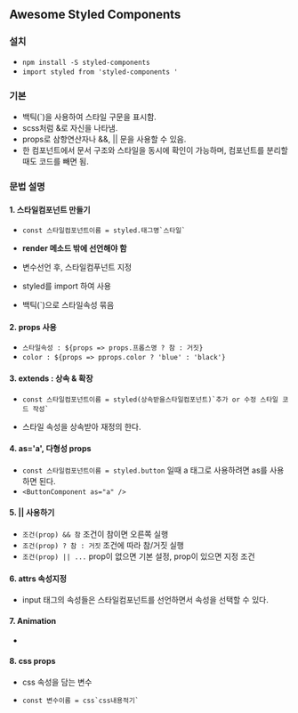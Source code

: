 ## Awesome Styled Components



### 설치

* `npm install -S styled-components`
* `import styled from 'styled-components '`



### 기본

* 백틱(`)을 사용하여 스타일 구문을 표시함.
* scss처럼 &로 자신을 나타냄.
* props로 삼항연산자나 &&, || 문을 사용할 수 있음.
* 한 컴포넌트에서 문서 구조와 스타일을 동시에 확인이 가능하며, 컴포넌트를 분리할때도 코드를 빼면 됨.



### 문법 설명

#### 1. 스타일컴포넌트 만들기

* ```
  const 스타일컴포넌트이름 = styled.태그명`스타일`
  ```

* **render 메소드 밖에 선언해야 함**

* 변수선언 후, 스타일컴푸넌트 지정

* styled를 import 하여 사용

* 백틱(`)으로 스타일속성 묶음



#### 2. props 사용

* `스타일속성 : ${props => props.프롭스명 ? 참 : 거짓}`
* `color : ${props => pprops.color ? 'blue' : 'black'}` 



#### 3.  extends : 상속 & 확장

* ```
  const 스타일컴포넌트이름 = styled(상속받을스타일컴포넌트)`추가 or 수정 스타일 코드 작성`
  ```

* 스타일 속성을 상속받아 재정의 한다.



#### 4. as='a', 다형성 props

* `const 스타일컴포넌트이름 = styled.button` 일때 a 태그로 사용하려면 as를 사용하면 된다.
* `<ButtonComponent as="a" />`



#### 5. || 사용하기

* `조건(prop) && 참` 조건이 참이면 오른쪽 실행
* `조건(prop) ? 참 : 거짓` 조건에 따라 참/거짓 실행
* `조건(prop) || ...` prop이 없으면 기본 설정, prop이 있으면 지정 조건



#### 6. attrs 속성지정 

* input 태그의 속성들은 스타일컴포넌트를 선언하면서 속성을 선택할 수 있다.



#### 7. Animation

* 



#### 8. css props

* css 속성을 담는 변수

* ```
  const 변수이름 = css`css내용적기`
  ```



